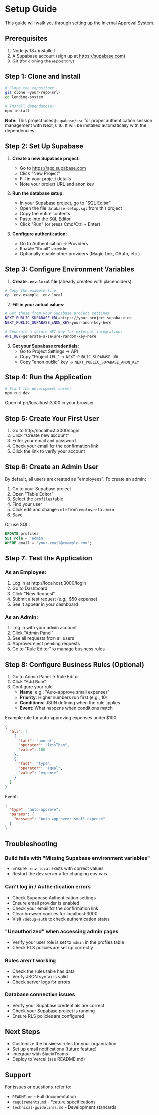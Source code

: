 # Setup Guide

This guide will walk you through setting up the Internal Approval System.

## Prerequisites

1. Node.js 18+ installed
2. A Supabase account (sign up at https://supabase.com)
3. Git (for cloning the repository)

## Step 1: Clone and Install

```bash
# Clone the repository
git clone <your-repo-url>
cd lending-system

# Install dependencies
npm install
```

**Note:** This project uses `@supabase/ssr` for proper authentication session management with Next.js 16. It will be installed automatically with the dependencies.

## Step 2: Set Up Supabase

1. **Create a new Supabase project:**
   - Go to https://app.supabase.com
   - Click "New Project"
   - Fill in your project details
   - Note your project URL and anon key

2. **Run the database setup:**
   - In your Supabase project, go to "SQL Editor"
   - Open the file `database-setup.sql` from this project
   - Copy the entire contents
   - Paste into the SQL Editor
   - Click "Run" (or press Cmd/Ctrl + Enter)

3. **Configure authentication:**
   - Go to Authentication → Providers
   - Enable "Email" provider
   - Optionally enable other providers (Magic Link, OAuth, etc.)

## Step 3: Configure Environment Variables

1. **Create `.env.local` file** (already created with placeholders):

```bash
# Copy the example file
cp .env.example .env.local
```

2. **Fill in your actual values:**

```bash
# Get these from your Supabase project settings
NEXT_PUBLIC_SUPABASE_URL=https://your-project.supabase.co
NEXT_PUBLIC_SUPABASE_ANON_KEY=your-anon-key-here

# Generate a secure API key for external integrations
API_KEY=generate-a-secure-random-key-here
```

3. **Get your Supabase credentials:**
   - Go to Project Settings → API
   - Copy "Project URL" → `NEXT_PUBLIC_SUPABASE_URL`
   - Copy "anon public" key → `NEXT_PUBLIC_SUPABASE_ANON_KEY`

## Step 4: Run the Application

```bash
# Start the development server
npm run dev
```

Open http://localhost:3000 in your browser.

## Step 5: Create Your First User

1. Go to http://localhost:3000/login
2. Click "Create new account"
3. Enter your email and password
4. Check your email for the confirmation link
5. Click the link to verify your account

## Step 6: Create an Admin User

By default, all users are created as "employees". To create an admin:

1. Go to your Supabase project
2. Open "Table Editor"
3. Select the `profiles` table
4. Find your user
5. Click edit and change `role` from `employee` to `admin`
6. Save

Or use SQL:

```sql
UPDATE profiles 
SET role = 'admin' 
WHERE email = 'your-email@example.com';
```

## Step 7: Test the Application

### As an Employee:

1. Log in at http://localhost:3000/login
2. Go to Dashboard
3. Click "New Request"
4. Submit a test request (e.g., $50 expense)
5. See it appear in your dashboard

### As an Admin:

1. Log in with your admin account
2. Click "Admin Panel"
3. See all requests from all users
4. Approve/reject pending requests
5. Go to "Rule Editor" to manage business rules

## Step 8: Configure Business Rules (Optional)

1. Go to Admin Panel → Rule Editor
2. Click "Add Rule"
3. Configure your rule:
   - **Name**: e.g., "Auto-approve small expenses"
   - **Priority**: Higher numbers run first (e.g., 10)
   - **Conditions**: JSON defining when the rule applies
   - **Event**: What happens when conditions match

Example rule for auto-approving expenses under $100:

```json
{
  "all": [
    {
      "fact": "amount",
      "operator": "lessThan",
      "value": 100
    },
    {
      "fact": "type",
      "operator": "equal",
      "value": "expense"
    }
  ]
}
```

Event:
```json
{
  "type": "auto-approve",
  "params": {
    "message": "Auto-approved: small expense"
  }
}
```

## Troubleshooting

### Build fails with "Missing Supabase environment variables"

- Ensure `.env.local` exists with correct values
- Restart the dev server after changing env vars

### Can't log in / Authentication errors

- Check Supabase Authentication settings
- Ensure email provider is enabled
- Check your email for the confirmation link
- Clear browser cookies for localhost:3000
- Visit `/debug-auth` to check authentication status

### "Unauthorized" when accessing admin pages

- Verify your user role is set to `admin` in the profiles table
- Check RLS policies are set up correctly

### Rules aren't working

- Check the rules table has data
- Verify JSON syntax is valid
- Check server logs for errors

### Database connection issues

- Verify your Supabase credentials are correct
- Check your Supabase project is running
- Ensure RLS policies are configured

## Next Steps

- Customize the business rules for your organization
- Set up email notifications (future feature)
- Integrate with Slack/Teams
- Deploy to Vercel (see README.md)

## Support

For issues or questions, refer to:
- `README.md` - Full documentation
- `requirements.md` - Feature specifications
- `technical-guidelines.md` - Development standards

